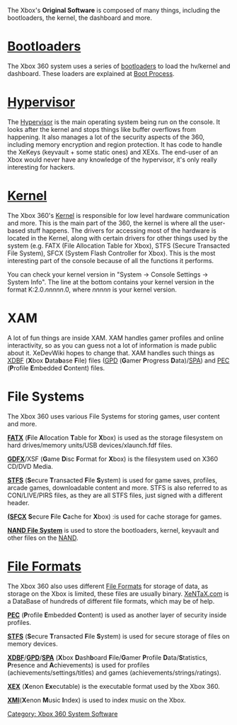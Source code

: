The Xbox's **Original Software** is composed of many things, including
the bootloaders, the kernel, the dashboard and more.

# [Bootloaders](Bootloaders)

The Xbox 360 system uses a series of
[bootloaders](bootloaders) to load the hv/kernel and
dashboard. These loaders are explained at [Boot
Process](Boot_Process).

# [Hypervisor](Hypervisor)

The [Hypervisor](Hypervisor) is the main operating system
being run on the console. It looks after the kernel and stops things
like buffer overflows from happening. It also manages a lot of the
security aspects of the 360, including memory encryption and region
protection. It has code to handle the XeKeys (keyvault + some static
ones) and XEXs. The end-user of an Xbox would never have any knowledge
of the hypervisor, it's only really interesting for hackers.

# [Kernel](Kernel)

The Xbox 360's [Kernel](Kernel) is responsible for low level
hardware communication and more. This is the main part of the 360, the
kernel is where all the user-based stuff happens. The drivers for
accessing most of the hardware is located in the Kernel, along with
certain drivers for other things used by the system (e.g. FATX (File
Allocation Table for Xbox), STFS (Secure Transacted File System), SFCX
(System Flash Controller for Xbox). This is the most interesting part of
the console because of all the functions it performs.

You can check your kernel version in "System -\> Console Settings -\>
System Info". The line at the bottom contains your kernel version in the
format K:2.0.*nnnnn*.0, where *nnnnn* is your kernel version.

# XAM

A lot of fun things are inside XAM. XAM handles gamer profiles and
online interactivity, so as you can guess not a lot of information is
made public about it. XeDevWiki hopes to change that. XAM handles such
things as [XDBF](XDBF) (**X**box **D**ata**b**ase **F**ile)
files ([GPD](GPD) (**G**amer **P**rogress
**D**ata)/[SPA](SPA)) and [PEC](PEC) (**P**rofile
**E**mbedded **C**ontent) files.

# File Systems

The Xbox 360 uses various File Systems for storing games, user content
and more.

**[FATX](FATX)** (**F**ile
**A**llocation **T**able for **X**box) is used as the storage
filesystem on hard drives/memory units/USB devices/xlaunch.fdf files.

**[GDFX](GDFX)**/XSF (**G**ame
**D**isc **F**ormat for **X**box) is the filesystem used on X360
CD/DVD Media.

**[STFS](STFS)** (**S**ecure
**T**ransacted **F**ile **S**ystem) is used for game saves,
profiles, arcade games, downloadable content and more. STFS is also
referred to as CON/LIVE/PIRS files, as they are all STFS files, just
signed with a different header.

**[(SFCX](SFCX)** **S**ecure
**F**ile **C**ache for **X**box) :is used for cache storage for games.

**[NAND File System](NAND_File_System)** is used to store the
bootloaders, kernel, keyvault and other files on the
[NAND](NAND).

# [File Formats](File_Formats)

The Xbox 360 also uses different [File Formats](File_Formats)
for storage of data, as storage on the Xbox is limited, these files are
usually binary. [XeNTaX.com](http://wiki.XeNTaX.com) is a DataBase of
hundreds of different file formats, which may be of help.

**[PEC](PEC)** (**P**rofile
**E**mbedded **C**ontent) is used as another layer of security
inside profiles.

**[STFS](STFS)** (**S**ecure
**T**ransacted **F**ile **S**ystem) is used for secure storage of
files on memory
devices.

**[XDBF](XDBF)**/**[GPD](GPD)**/**[SPA](SPA)**
(**X**box **D**ash**b**oard
**F**ile/**G**amer **P**rofile **D**ata/**S**tatistics, **P**resence and
**A**chievements) is used for profiles
(achievements/settings/titles) and games (achievements/strings/ratings).

**[XEX](XEX)** (**X**enon
**Ex**ecutable) is the executable format used by the Xbox 360.

**[XMI](XMI)**(**X**enon
**M**usic **I**ndex) is used to index music on the Xbox.

[Category: Xbox 360 System Software](../Category_Xbox360_System_Software)

